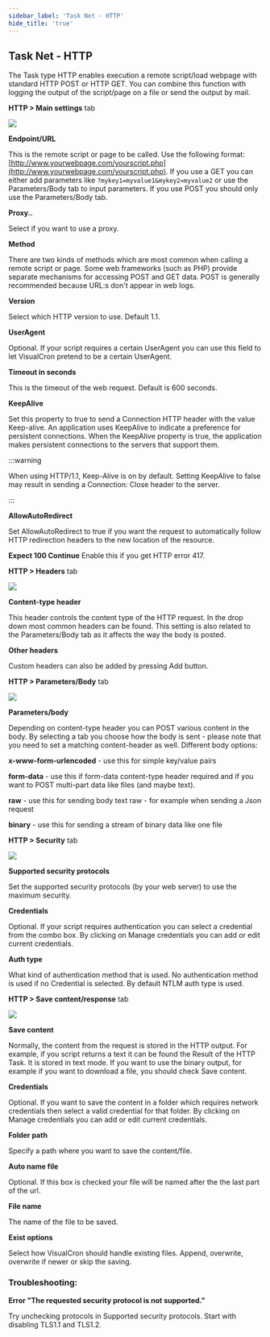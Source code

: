 ```yaml
---
sidebar_label: 'Task Net - HTTP'
hide_title: 'true'
---
```


## Task Net - HTTP

The Task type HTTP enables execution a remote script/load webpage with standard HTTP POST or HTTP GET. You can combine this function with logging the output of the script/page on a file or send the output by mail.
 
**HTTP > Main settings** tab

![](../../../static/img/httptaskmain.png)

**Endpoint/URL**

This is the remote script or page to be called. Use the following format: [http://www.yourwebpage.com/yourscript.php](http://www.yourwebpage.com/yourscript.php). If you use a GET you can either add parameters like ```?mykey1=myvalue1&mykey2=myvalue2``` or use the Parameters/Body tab to input parameters. If you use POST you should only use the Parameters/Body tab.
 
**Proxy..**

Select if you want to use a proxy.
 
**Method**

There are two kinds of methods which are most common when calling a remote script or page. Some web frameworks (such as PHP) provide separate mechanisms for accessing POST and GET data. POST is generally recommended because URL:s don't appear in web logs.
 
**Version**

Select which HTTP version to use. Default 1.1.
 
**UserAgent**

Optional. If your script requires a certain UserAgent you can use this field to let VisualCron pretend to be a certain UserAgent.
 
**Timeout in seconds**

This is the timeout of the web request. Default is 600 seconds.
 
**KeepAlive**

Set this property to true to send a Connection HTTP header with the value Keep-alive. An application uses KeepAlive to indicate a preference for persistent connections. When the KeepAlive property is true, the application makes persistent connections to the servers that support them.

:::warning

When using HTTP/1.1, Keep-Alive is on by default. Setting KeepAlive to false may result in sending a Connection: Close header to the server.
 
:::

**AllowAutoRedirect**

Set AllowAutoRedirect to true if you want the request to automatically follow HTTP redirection headers to the new location of the resource.
 
**Expect 100 Continue**
Enable this if you get HTTP error 417.
 
**HTTP > Headers** tab

![](../../../static/img/httptaskheaders.png)

**Content-type header**

This header controls the content type of the HTTP request. In the drop down most common headers can be found. This setting is also related to the Parameters/Body tab as it affects the way the body is posted.
 
**Other headers**

Custom headers can also be added by pressing Add button.
 
**HTTP > Parameters/Body** tab

![](../../../static/img/httptaskbody.png)

**Parameters/body**

Depending on content-type header you can POST various content in the body. By selecting a tab you choose how the body is sent - please note that you need to set a matching content-header as well. Different body options:
 
**x-www-form-urlencoded** - use this for simple key/value pairs

**form-data** - use this if form-data content-type header required and if you want to POST multi-part data like files (and maybe text).

**raw** - use this for sending body text raw - for example when sending a Json request

**binary** - use this for sending a stream of binary data like one file
 
**HTTP > Security** tab

![](../../../static/img/httptasksecurity.png)

**Supported security protocols**

Set the supported security protocols (by your web server) to use the maximum security.
 
**Credentials**

Optional. If your script requires authentication you can select a credential from the combo box. By clicking on Manage credentials you can add or edit current credentials.
 
**Auth type**

What kind of authentication method that is used. No authentication method is used if no Credential is selected. By default NTLM auth type is used.
 
**HTTP > Save content/response** tab

![](../../../static/img/httptasksavecontent.png)

**Save content**

Normally, the content from the request is stored in the HTTP output. For example, if you script returns a text it can be found the Result of the HTTP Task. It is stored in text mode. If you want to use the binary output, for example if you want to download a file, you should check Save content.
 
**Credentials**

Optional. If you want to save the content in a folder which requires network credentials then select a valid credential for that folder. By clicking on Manage credentials you can add or edit current credentials.
 
**Folder path**

Specify a path where you want to save the content/file.
 
**Auto name file**

Optional. If this box is checked your file will be named after the the last part of the url.
 
**File name**

The name of the file to be saved.
 
**Exist options**

Select how VisualCron should handle existing files. Append, overwrite, overwrite if newer or skip the saving.
 
### Troubleshooting:

**Error "The requested security protocol is not supported."**

Try unchecking protocols in Supported security protocols. Start with disabling TLS1.1 and TLS1.2.